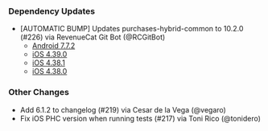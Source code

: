 ### Dependency Updates
* [AUTOMATIC BUMP] Updates purchases-hybrid-common to 10.2.0 (#226) via RevenueCat Git Bot (@RCGitBot)
  * [Android 7.7.2](https://github.com/RevenueCat/purchases-android/releases/tag/7.7.2)
  * [iOS 4.39.0](https://github.com/RevenueCat/purchases-ios/releases/tag/4.39.0)
  * [iOS 4.38.1](https://github.com/RevenueCat/purchases-ios/releases/tag/4.38.1)
  * [iOS 4.38.0](https://github.com/RevenueCat/purchases-ios/releases/tag/4.38.0)
### Other Changes
* Add 6.1.2 to changelog (#219) via Cesar de la Vega (@vegaro)
* Fix iOS PHC version when running tests (#217) via Toni Rico (@tonidero)
